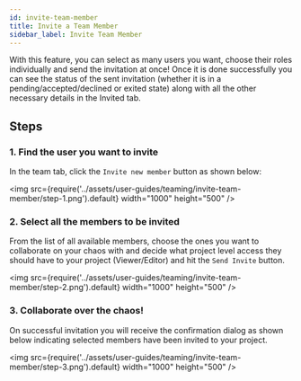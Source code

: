 ```yaml
---
id: invite-team-member
title: Invite a Team Member
sidebar_label: Invite Team Member
---
```



With this feature, you can select as many users you want, choose their roles individually and send the invitation at once! Once it is done successfully you can see the status of the sent invitation (whether it is in a pending/accepted/declined or exited state) along with all the other necessary details in the Invited tab.

## Steps

### 1. Find the user you want to invite

In the team tab, click the `Invite new member` button as shown below:

<img src={require('../assets/user-guides/teaming/invite-team-member/step-1.png').default} width="1000" height="500" />

### 2. Select all the members to be invited

From the list of all available members, choose the ones you want to collaborate on your chaos with and decide what project level access they should have to your project (Viewer/Editor) and hit the `Send Invite` button.

<img src={require('../assets/user-guides/teaming/invite-team-member/step-2.png').default} width="1000" height="500" />

### 3. Collaborate over the chaos!

On successful invitation you will receive the confirmation dialog as shown below indicating selected members have been invited to your project.

<img src={require('../assets/user-guides/teaming/invite-team-member/step-3.png').default} width="1000" height="500" />
